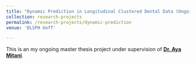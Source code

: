 ```yaml
---
title: "Dynamic Prediction in Longitudinal Clustered Dental Data (Ongoing)"
collection: research-projects
permalink: /research-projects/dynamic-prediction
venue: 'DLSPH UofT'

---
```


This is an my ongoing master thesis project under supervision of [**Dr. Aya Mitani**](https://www.ayamitani.com/).